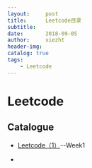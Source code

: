```yaml
---
layout:     post
title:      Leetcode目录
subtitle:   
date:       2018-09-05
author:     xiezht
header-img: 
catalog: true
tags: 
    - Leetcode
---
```


# Leetcode

## Catalogue

* [Leetcode（1）](./2018-09-08-Leetcode(1).md)--Week1

* 